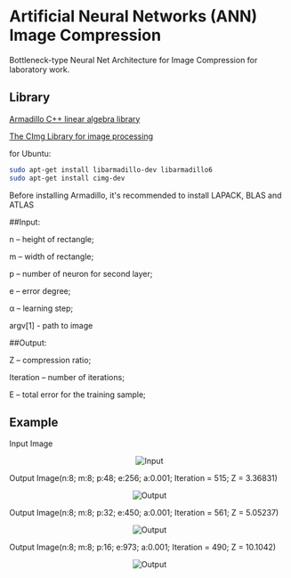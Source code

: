 # Artificial Neural Networks (ANN) Image Compression

Bottleneck-type Neural Net Architecture for Image Compression for laboratory work.

## Library

<a href="http://arma.sourceforge.net/docs.html/">Armadillo C++ linear algebra library</a>

<a href="http://cimg.eu/">The CImg Library for image processing</a>

for Ubuntu:

```sh
sudo apt-get install libarmadillo-dev libarmadillo6
sudo apt-get install cimg-dev

```
Before installing Armadillo, it's recommended to install LAPACK, BLAS and ATLAS

##Input:

n – height of rectangle;

m – width of rectangle;

p – number of neuron for second layer;

e – error degree;

α – learning step;

argv[1] - path to image


##Output:

Z – compression ratio;

Iteration – number of iterations;

E – total error for the training sample;

## Example

Input Image
<p align="center">
  <img src="https://raw.githubusercontent.com/blrB/ANNImageCompression/master/256px-Lenna.png" alt="Input"/>
</p>

Output Image(n:8; m:8; p:48; e:256; a:0.001; Iteration = 515; Z = 3.36831)
<p align="center">
  <img src="https://raw.githubusercontent.com/blrB/ANNImageCompression/master/256px-Lenna-output-error-256.png" alt="Output"/>
</p>

Output Image(n:8; m:8; p:32; e:450; a:0.001; Iteration = 561; Z = 5.05237)
<p align="center">
  <img src="https://raw.githubusercontent.com/blrB/ANNImageCompression/master/256px-Lenna-output-error-450.png" alt="Output"/>
</p>

Output Image(n:8; m:8; p:16; e:973; a:0.001; Iteration = 490; Z = 10.1042)
<p align="center">
  <img src="https://raw.githubusercontent.com/blrB/ANNImageCompression/master/256px-Lenna-output-error-973.png" alt="Output"/>
</p>